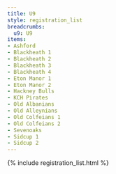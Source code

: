 ```yaml
---
title: U9
style: registration_list
breadcrumbs:
  u9: U9
items:
- Ashford
- Blackheath 1
- Blackheath 2
- Blackheath 3
- Blackheath 4
- Eton Manor 1
- Eton Manor 2
- Hackney Bulls
- KCH Pirates
- Old Albanians
- Old Alleynians
- Old Colfeians 1
- Old Colfeians 2
- Sevenoaks
- Sidcup 1
- Sidcup 2
---
```


{% include registration_list.html %}
